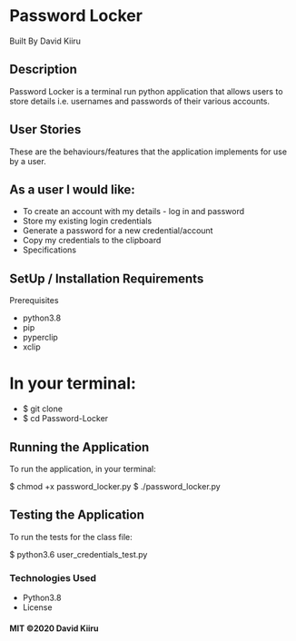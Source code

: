 # Password Locker
Built By David Kiiru
## Description
Password Locker is a terminal run python application that allows users to store details i.e. usernames and passwords of their various accounts.

## User Stories
These are the behaviours/features that the application implements for use by a user.

## As a user I would like:

* To create an account with my details - log in and password
* Store my existing login credentials
* Generate a password for a new credential/account
* Copy my credentials to the clipboard
* Specifications

## SetUp / Installation Requirements
Prerequisites
* python3.8
* pip
* pyperclip
* xclip

# In your terminal:

  * $ git clone 
  * $ cd Password-Locker
## Running the Application
To run the application, in your terminal:

  $ chmod +x password_locker.py
  $ ./password_locker.py
## Testing the Application
To run the tests for the class file:

  $ python3.6 user_credentials_test.py
### Technologies Used
* Python3.8
* License
#### MIT ©2020 David Kiiru
